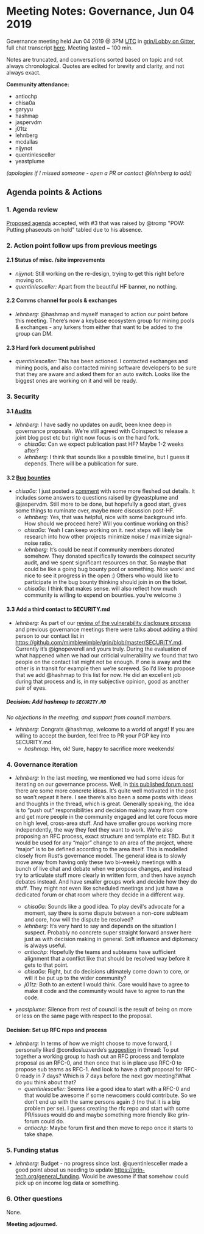 # Meeting Notes: Governance, Jun 04 2019

Governance meeting held Jun 04 2019 @ 3PM [UTC](http://www.timebie.com/std/utc.php) in [grin/Lobby on Gitter](https://gitter.im/grin_community/Lobby), full chat transcript [here](https://gitter.im/grin_community/Lobby?at=5d08fc962313502d386f5837). Meeting lasted ~ 100 min.

Notes are truncated, and conversations sorted based on topic and not always chronological. Quotes are edited for brevity and clarity, and not always exact. 

**Community attendance:**
* antiochp
* chisa0a
* garyyu
* hashmap
* jaspervdm
* j01tz
* lehnberg
* mcdallas
* nijynot
* quentinlesceller
* yeastplume

_(apologies if I missed someone - open a PR or contact @lehnberg to add)_

## Agenda points & Actions

### 1. Agenda review
[Proposed agenda](https://github.com/mimblewimble/grin-pm/issues/147) accepted, with #3 that was raised by @tromp "POW: Putting phaseouts on hold" tabled due to his absence.

### 2. Action point follow ups from previous meetings

#### 2.1 Status of misc. /site improvements

* _nijynot:_ Still working on the re-design, trying to get this right before moving on.
* _quentinlesceller:_ Apart from the beautiful HF banner, no nothing.

#### 2.2 Comms channel for pools & exchanges
* _lehnberg:_ @hashmap and myself managed to action our point before this meeting. There’s now a keybase ecosystem group for mining pools & exchanges - any lurkers from either that want to be added to the group can DM.

#### 2.3 Hard fork document published
* _quentinlesceller:_ This has been actioned. I  contacted exchanges and mining pools, and also contacted mining software developers to be sure that they are aware and asked them for an auto switch. Looks like the biggest ones are working on it and will be ready. 

### 3. Security

#### 3.1 [Audits](https://github.com/mimblewimble/grin/issues/1609)

* _lehnberg:_ I have sadly no updates on audit, been knee deep in governance proposals. We’re still agreed with Coinspect to release a joint blog post etc but right now focus is on the hard fork.
   * _chisa0a:_ Can we expect publication past HF? Maybe 1-2 weeks after?
   * _lehnberg:_ I think that sounds like a possible timeline, but I guess it depends. There will be a publication for sure.

#### 3.2 [Bug bounties](https://github.com/mimblewimble/grin-pm/issues/149)
* _chisa0a:_ I just posted a [comment](https://github.com/mimblewimble/grin-pm/issues/149#issuecomment-503152220) with some more fleshed out details. It includes some answers to questions raised by @yeastplume and @jaspervdm. Still more to be done, but hopefully a good start,
gives some things to ruminate over, maybe more discussion post-HF.
   * _lehnberg:_ Yes, that was helpful, nice with some background info. How should we proceed here? Will you continue working on this?
   * _chisa0a:_ Yeah I can keep working on it. next steps will likely be research into how other projects minimize noise / maximize signal-noise ratio.
   * _lehnberg:_ It’s could be neat if community members donated somehow. They donated specifically towards the coinspect security audit, and we spent significant resources on that. So maybe that could be like a going bug bounty pool or something. Nice work! and nice to see it progress in the open :) Others who would like to participate in the bug bounty thinking should join in on the ticket.
   * _chisa0a:_ I think that makes sense. will also reflect how much community is willing to expend on bounties. you're welcome :)

#### 3.3 Add a third contact to SECURITY.md

* _lehnberg:_ As part of our [review of the vulnerability disclosure process](https://www.grin-forum.org/t/please-help-evaluate-grins-security-process/4537) and previous governance meetings there were talks about adding a third person to our contact list in https://github.com/mimblewimble/grin/blob/master/SECURITY.md. Currently it’s @ignopeverell and yours truly. During the evaluation of what happened when we had our criticial vulnerability we found that two people on the contact list might not be enough. If one is away and the other is in transit for example then we’re screwed. So I’d like to propose that we add @hashmap to this list for now. He did an excellent job during that process and is, in my subjective opinion, good as another pair of eyes.

##### Decision: Add hashmap to `SECURITY.MD`

_No objections in the meeting, and support from council members._

* _lehnberg:_ Congrats @hashmap, welcome to a world of angst! If you are willing to accept the burden, feel free to PR your PGP key into SECURITY.md. 
   * _hashmap:_ Hm, ok! Sure, happy to sacrifice more weekends!

### 4. Governance iteration

* _lehnberg:_ In the last meeting, we mentioned we had some ideas for iterating on our governance process. Well, in [this published forum post](https://www.grin-forum.org/t/proposal-grin-governance-iteration/5191) there are some more concrete ideas. It’s quite well motivated in the post so won’t repeat it here. I see there’s also been a some posts with ideas and thoughts in the thread, which is great. Generally speaking, the idea is to “push out” responsibilities and decision making away from core and get more people in the community engaged
and let core focus more on high level, cross-area stuff. And have smaller groups working more independently, the way they feel they want to work. We’re also proposing an RFC process, exact structure and template etc TBD. But it would be used for any “major” change to an area of the project, where “major” is to be defined according to the area itself. This is modelled closely from Rust’s governance model. The general idea is to slowly move away from having only these two bi-weekly meetings with a bunch of live chat and debate when we propose changes, and instead try to articulate stuff more clearly in written form, and then have asynch debates instead. And have smaller groups work and decide how they do stuff. They might not even like scheduled meetings and just have a dedicated forum or chat room where they decide in a different way.
   * _chisa0a:_ Sounds like a good idea. To play devil's advocate for a moment, say there is some dispute between a non-core subteam and core, how will the dispute be resolved?
   * _lehnberg:_  It’s very hard to say and depends on the situation I suspect. Probably no concrete super straight forward answer here just as with decision making in general. Soft influence and diplomacy is always useful.
   * _antiochp:_ Hopefully the teams and subteams have sufficient alignment that a conflict like that should be resolved way before it gets to that point.
   * _chisa0a:_ Right, but do decisions ultimately come down to core, or will it be put up to the wider community?
   * _j01tz:_ Both to an extent I would think. Core would have to agree to make it code and the community would have to agree to run the code.

* _yeastplume:_ Silence from rest of council is the result of being on more or less on the same page with respect to the proposal.

#### Decision: Set up RFC repo and process
  
* _lehnberg:_ In terms of how we might choose to move forward, I personally liked @condiosluzverde’s [suggestion](https://www.grin-forum.org/t/proposal-grin-governance-iteration/5191/11) in thread: To put together a working group to hash out an RFC process and template proposal as an RFC-0, and then once that is in place use RFC-0 to propose sub teams as RFC-1. And look to have a draft proposal for RFC-0 ready in 7 days? Which is 7 days before the next gov meeting?What do you think about that?
   * _quentinlesceller:_ Seems like a good idea to start with a RFC-0 and that would be awesome if some newcomers could contribute. So we don't end up with the same persons again :) (no that it is a big problem per se). I guess creating the rfc repo and start with some PR/issues would do and maybe something more friendly like grin-forum could do.
   * _antiochp:_ Maybe forum first and then move to repo once it starts to take shape.

### 5. Funding status

* _lehnberg:_ Budget - no progress since last. @quentinlesceller made a good point about us needing to update https://grin-tech.org/general_funding. Would be awesome if that somehow could pick up on income log data or something.

### 6. Other questions

None.

**Meeting adjourned.**
